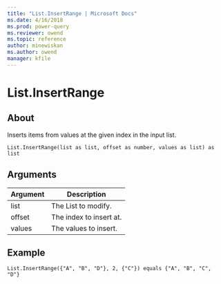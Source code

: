 ```yaml
---
title: "List.InsertRange | Microsoft Docs"
ms.date: 4/16/2018
ms.prod: power-query
ms.reviewer: owend
ms.topic: reference
author: minewiskan
ms.author: owend
manager: kfile
---
```

# List.InsertRange

  
## About  
Inserts items from values at the given index in the input list.  
  
```  
List.InsertRange(list as list, offset as number, values as list) as list  
```  
  
## Arguments  
  
|Argument|Description|  
|------------|---------------|  
|list|The List to modify.|  
|offset|The index to insert at.|  
|values|The values to insert.|  
  
## <a name="__goback"></a>Example  
  
```  
List.InsertRange({"A", "B", "D"}, 2, {"C"}) equals {"A", "B", "C", "D"}  
```  
